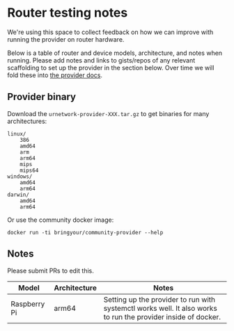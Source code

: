 # Router testing notes

We're using this space to collect feedback on how we can improve with running the provider on router hardware.

Below is a table of router and device models, architecture, and notes when running. Please add notes and links to gists/repos of any relevant scaffolding to set up the provider in the section below. Over time we will fold these into [the provider docs](https://docs.ur.io/provider).

## Provider binary

Download the `urnetwork-provider-XXX.tar.gz` to get binaries for many architectures:

```
linux/
    386
    amd64
    arm
    arm64
    mips
    mips64
windows/
    amd64
    arm64
darwin/
    amd64
    arm64
```

Or use the community docker image:

```
docker run -ti bringyour/community-provider --help
```

## Notes

Please submit PRs to edit this.

| Model | Architecture | Notes |
|-------|--------------|-------|
| Raspberry Pi | arm64 | Setting up the provider to run with systemctl works well. It also works to run the provider inside of docker. |
